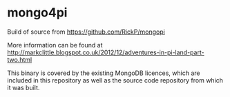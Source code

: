 mongo4pi
========

Build of source from https://github.com/RickP/mongopi

More information can be found at http://markclittle.blogspot.co.uk/2012/12/adventures-in-pi-land-part-two.html

This binary is covered by the existing MongoDB licences, which are included in this repository as well as the
source code repository from which it was built.

